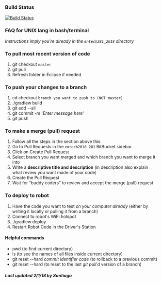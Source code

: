 ### Build Status ###
[![Build Status](https://travis-ci.org/Greenvillians281/Entech281_2018.svg?branch=master)](https://travis-ci.org/Greenvillians281/Entech281_2018)

### FAQ for UNIX lang in bash/terminal ###

_Instructions imply you're already in the `entech281_2018` directory_

### To pull most recent version of code ###
1. git checkout `master`
2. git pull
3. Refresh folder in Eclipse if needed

### To push your changes to a branch ###
1. cd checkout `branch you want to push to (NOT master)`
2. ./gradlew build
3. git add --all
4. git commit -m '_Enter message here_'
5. git push

### To make a merge (pull) request ###
1. Follow all the steps in the section above this
2. Go to Pull Requests in the `entech2018_281` BitBucket sidebar
3. Click on Create Pull Request
4. Select branch you want merged and which branch you want to merge it into
5. Write a __descriptive title and description__ (in description also explain what review you want made of your code)
6. Create the Pull Request
7. Wait for "buddy coders" to review and accept the merge (pull) request

### To deploy to robot ###
1. Have the code you want to test _on your computer already_ (either by writing it locally or pulling it from a branch)
2. Connect to robot's WiFi hotspot 
3. ./gradlew deploy
4. Restart Robot Code in the Driver's Station

#### Helpful commands ####
* pwd (to find current directory)
* ls (to see the names of all files inside current directory)
* git reset --hard _commit identifier code_ (to rollback to a previous commit)
* git reset --hard (to reset to the last _git pull_'d version of a branch)

##### Last updated 2/1/18 by Santiago #####
